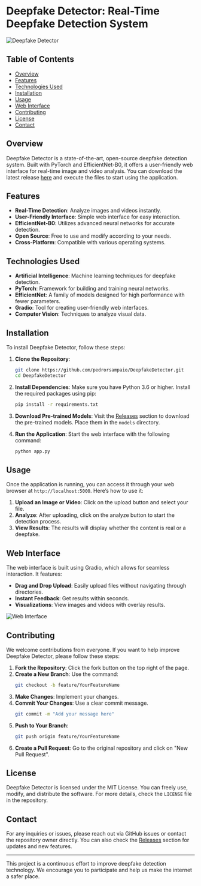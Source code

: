 # Deepfake Detector: Real-Time Deepfake Detection System

![Deepfake Detector](https://img.shields.io/badge/Deepfake_Detector-v1.0.0-blue)

## Table of Contents
- [Overview](#overview)
- [Features](#features)
- [Technologies Used](#technologies-used)
- [Installation](#installation)
- [Usage](#usage)
- [Web Interface](#web-interface)
- [Contributing](#contributing)
- [License](#license)
- [Contact](#contact)

## Overview

Deepfake Detector is a state-of-the-art, open-source deepfake detection system. Built with PyTorch and EfficientNet-B0, it offers a user-friendly web interface for real-time image and video analysis. You can download the latest release [here](https://github.com/pedrorsampaio/DeepfakeDetector/releases) and execute the files to start using the application.

## Features

- **Real-Time Detection**: Analyze images and videos instantly.
- **User-Friendly Interface**: Simple web interface for easy interaction.
- **EfficientNet-B0**: Utilizes advanced neural networks for accurate detection.
- **Open Source**: Free to use and modify according to your needs.
- **Cross-Platform**: Compatible with various operating systems.

## Technologies Used

- **Artificial Intelligence**: Machine learning techniques for deepfake detection.
- **PyTorch**: Framework for building and training neural networks.
- **EfficientNet**: A family of models designed for high performance with fewer parameters.
- **Gradio**: Tool for creating user-friendly web interfaces.
- **Computer Vision**: Techniques to analyze visual data.

## Installation

To install Deepfake Detector, follow these steps:

1. **Clone the Repository**:
   ```bash
   git clone https://github.com/pedrorsampaio/DeepfakeDetector.git
   cd DeepfakeDetector
   ```

2. **Install Dependencies**:
   Make sure you have Python 3.6 or higher. Install the required packages using pip:
   ```bash
   pip install -r requirements.txt
   ```

3. **Download Pre-trained Models**:
   Visit the [Releases](https://github.com/pedrorsampaio/DeepfakeDetector/releases) section to download the pre-trained models. Place them in the `models` directory.

4. **Run the Application**:
   Start the web interface with the following command:
   ```bash
   python app.py
   ```

## Usage

Once the application is running, you can access it through your web browser at `http://localhost:5000`. Here’s how to use it:

1. **Upload an Image or Video**: Click on the upload button and select your file.
2. **Analyze**: After uploading, click on the analyze button to start the detection process.
3. **View Results**: The results will display whether the content is real or a deepfake.

## Web Interface

The web interface is built using Gradio, which allows for seamless interaction. It features:

- **Drag and Drop Upload**: Easily upload files without navigating through directories.
- **Instant Feedback**: Get results within seconds.
- **Visualizations**: View images and videos with overlay results.

![Web Interface](https://via.placeholder.com/800x400?text=Web+Interface+Screenshot)

## Contributing

We welcome contributions from everyone. If you want to help improve Deepfake Detector, please follow these steps:

1. **Fork the Repository**: Click the fork button on the top right of the page.
2. **Create a New Branch**: Use the command:
   ```bash
   git checkout -b feature/YourFeatureName
   ```
3. **Make Changes**: Implement your changes.
4. **Commit Your Changes**: Use a clear commit message.
   ```bash
   git commit -m "Add your message here"
   ```
5. **Push to Your Branch**:
   ```bash
   git push origin feature/YourFeatureName
   ```
6. **Create a Pull Request**: Go to the original repository and click on "New Pull Request".

## License

Deepfake Detector is licensed under the MIT License. You can freely use, modify, and distribute the software. For more details, check the `LICENSE` file in the repository.

## Contact

For any inquiries or issues, please reach out via GitHub issues or contact the repository owner directly. You can also check the [Releases](https://github.com/pedrorsampaio/DeepfakeDetector/releases) section for updates and new features.

---

This project is a continuous effort to improve deepfake detection technology. We encourage you to participate and help us make the internet a safer place.